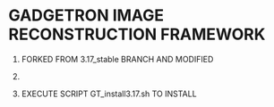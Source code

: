 GADGETRON IMAGE RECONSTRUCTION FRAMEWORK
=========================================

1. FORKED FROM 3.17_stable BRANCH AND MODIFIED

2.

3. EXECUTE SCRIPT GT_install3.17.sh TO INSTALL


